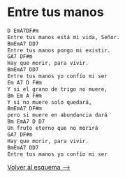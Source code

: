 # Entre tus manos

```bash hl_lines="2-4"
D EmA7DF#m
Entre tus manos está mi vida, Señor.
BmEmA7 DD7
Entre tus manos pongo mi existir.
GA7 DF#m
Hay que morir, para vivir.
BmEmA7 DD7
Entre tus manos yo confío mi ser
Em A7 D F#m
Y si el grano de trigo no muere,
Bm Em A F#m
Y si no muere solo quedará,
BmEmA7 DF#m
pero si muere en abundancia dará
Bm EmA7 D D7
Un fruto eterno que no morirá
GA7 DF#m
Hay que morir, para vivir.
BmEmA7 DD7
Entre tus manos yo confío mi ser
```

[Volver al esquema -->](../index.md)
